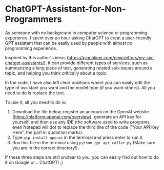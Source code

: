 # ChatGPT-Assistant-for-Non-Programmers


As someone with no background in computer science or programming experience, I spent over an hour asking ChatGPT to creat a user-friendly GPT assistant that can be easily used by people with almost no programming experience.

Inspired by this author's ideas (https://pinchlime.com/newsletters/my-six-chatgpt-assistants/), it can provide different types of services, such as summarizing a long piece of text, generating related sub-issues around a topic, and helping you think critically about a topic.

In the code, I have also left clear positions where you can easily edit the type of assistant you want and the model type (if you want others). All you need to do is replace the text.

To use it, all you need to do is:

1. Download the file below, register an account on the OpenAI website (https://platform.openai.com/overview), generate an API key for yourself, and then use any IDE (the software used to write programs, even Notepad will do) to replace the third line of the code ("Your API Key Here", the part in quotation marks).
2. Type `pip install openai` in the terminal and press enter to run it.
3. Run this file in the terminal using `python gpt_api_caller.py` (Make sure you are in the correct directory!).

If these three steps are still unclear to you, you can easily find out how to do it on Google or... ChatGPT! ;)
